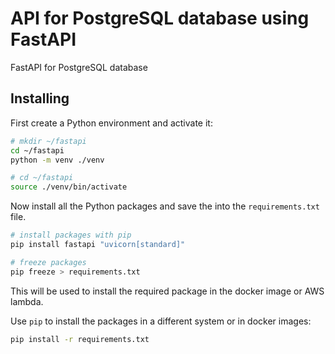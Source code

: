 # API for PostgreSQL database using FastAPI
 FastAPI for PostgreSQL database

## Installing
First create a Python environment and activate it:

```bash
# mkdir ~/fastapi
cd ~/fastapi
python -m venv ./venv

```

```bash
# cd ~/fastapi
source ./venv/bin/activate
```

Now install all the Python packages and save the into the `requirements.txt` file.

```bash
# install packages with pip
pip install fastapi "uvicorn[standard]"

# freeze packages
pip freeze > requirements.txt
```

This will be used to install the required package in the docker image or AWS lambda.

Use `pip` to install the packages in a different system or in docker images:

```bash
pip install -r requirements.txt
```